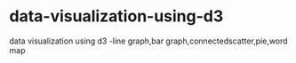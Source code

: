 # data-visualization-using-d3
data visualization using d3 -line graph,bar graph,connectedscatter,pie,word map
